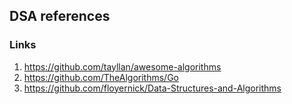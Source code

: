 ## DSA references

### Links
1. https://github.com/tayllan/awesome-algorithms
2. https://github.com/TheAlgorithms/Go
3. https://github.com/floyernick/Data-Structures-and-Algorithms
